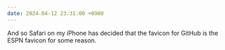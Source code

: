 ```yaml
---
date: 2024-04-12 23:31:00 +0900
---
```


And so Safari on my iPhone has decided that the favicon for GitHub is the ESPN favicon for some reason.
